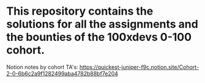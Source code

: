 # This repository contains the solutions for all the assignments and the bounties of the 100xdevs 0-100 cohort.

Notion notes by cohort TA's:
https://quickest-juniper-f9c.notion.site/Cohort-2-0-6b6c2a9f1282499aba4782b88bf7e204
